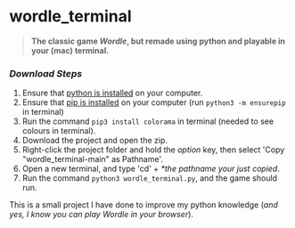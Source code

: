 # wordle_terminal

> **The classic game _Wordle_, but remade using python and playable in your (mac) terminal.**

### _Download Steps_

1. Ensure that [python is installed](https://www.python.org/downloads/) on your computer.
2. Ensure that [pip is installed](https://macpaw.com/how-to/install-pip-mac) on your computer (run `python3 -m ensurepip` in terminal)
3. Run the command `pip3 install colorama` in terminal (needed to see colours in terminal). 
4. Download the project and open the zip.
5. Right-click the project folder and hold the _option_ key, then select 'Copy "wordle_terminal-main" as Pathname'.
6. Open a new terminal, and type 'cd' + _*the pathname your just copied._
7. Run the command `python3 wordle_terminal.py`, and the game should run.

This is a small project I have done to improve my python knowledge (_and yes, I know you can play Wordle in your browser_). 










